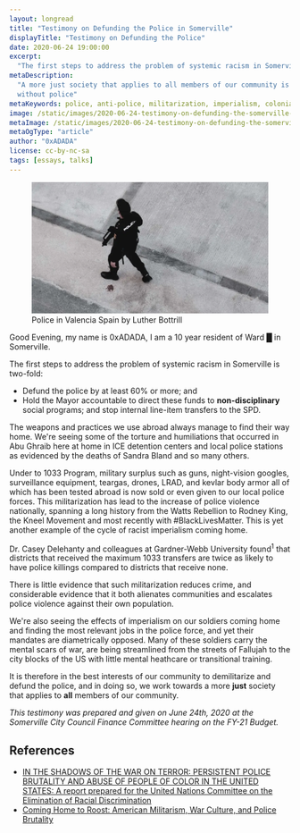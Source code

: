```yaml
---
layout: longread
title: "Testimony on Defunding the Police in Somerville"
displayTitle: "Testimony on Defunding the Police"
date: 2020-06-24 19:00:00
excerpt:
  "The first steps to address the problem of systemic racism in Somerville..."
metaDescription:
  "A more just society that applies to all members of our community is one
  without police"
metaKeywords: police, anti-police, militarization, imperialism, colonialism
image: /static/images/2020-06-24-testimony-on-defunding-the-somerville-police.webp
metaImage: /static/images/2020-06-24-testimony-on-defunding-the-somerville-police.webp
metaOgType: "article"
author: "0xADADA"
license: cc-by-nc-sa
tags: [essays, talks]
---
```


<figure>
  <img src="/static/images/2020-06-24-testimony-on-defunding-the-somerville-police.webp" alt="Police in Valencia Spain by Luther Bottrill" title="Police in Valencia Spain by Luther Bottrill">
  <figcaption>Police in Valencia Spain by Luther Bottrill</figcaption>
</figure>

Good Evening, my name is 0xADADA, I am a 10 year resident of Ward █ in
Somerville.

The first steps to address the problem of systemic racism in Somerville is
two-fold:

- Defund the police by at least 60% or more; and
- Hold the Mayor accountable to direct these funds to **non-disciplinary**
  social programs; and stop internal line-item transfers to the SPD.

The weapons and practices we use abroad always manage to find their way home.
We're seeing some of the torture and humiliations that occurred in Abu Ghraib
here at home in ICE detention centers and local police stations as evidenced by
the deaths of Sandra Bland and so many others.

Under to 1033 Program, military surplus such as guns, night-vision googles,
surveillance equipment, teargas, drones, LRAD, and kevlar body armor all of
which has been tested abroad is now sold or even given to our local police
forces. This militarization has lead to the increase of police violence
nationally, spanning a long history from the Watts Rebellion to Rodney King, the
Kneel Movement and most recently with #BlackLivesMatter. This is yet another
example of the cycle of racist imperialism coming home.

Dr. Casey Delehanty and colleagues at Gardner-Webb University found<sup>1</sup>
that districts that received the maximum 1033 transfers are twice as likely to
have police killings compared to districts that receive none.

There is little evidence that such militarization reduces crime, and
considerable evidence that it both alienates communities and escalates police
violence against their own population.

We're also seeing the effects of imperialism on our soldiers coming home and
finding the most relevant jobs in the police force, and yet their mandates are
diametrically opposed. Many of these soldiers carry the mental scars of war, are
being streamlined from the streets of Fallujah to the city blocks of the US with
little mental heathcare or transitional training.

It is therefore in the best interests of our community to demilitarize and
defund the police, and in doing so, we work towards a more **just** society that
applies to **all** members of our community.

<aside>
  <em>This testimony was prepared and given on June 24th, 2020 at the Somerville
  City Council Finance Committee hearing on the FY-21 Budget.</em>
</aside>

## References

- [IN THE SHADOWS OF THE WAR ON TERROR: PERSISTENT POLICE BRUTALITY AND ABUSE OF PEOPLE OF COLOR IN THE UNITED STATES: A report prepared for the United Nations Committee on the Elimination of Racial Discrimination](https://www2.ohchr.org/english/bodies/cerd/docs/ngos/usa/USHRN15.pdf)
- [Coming Home to Roost: American Militarism, War Culture, and Police Brutality](https://dissidentvoice.org/2014/02/coming-home-to-roost/)
